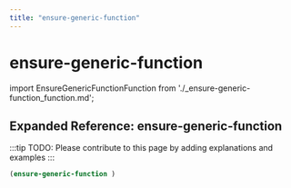 ```yaml
---
title: "ensure-generic-function"
---
```


# ensure-generic-function

import EnsureGenericFunctionFunction from './_ensure-generic-function_function.md';

<EnsureGenericFunctionFunction />

## Expanded Reference: ensure-generic-function

:::tip
TODO: Please contribute to this page by adding explanations and examples
:::

```lisp
(ensure-generic-function )
```
